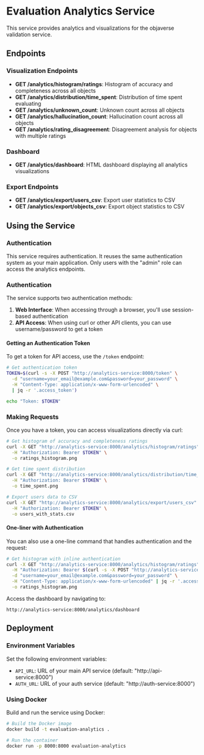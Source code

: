 # Evaluation Analytics Service

This service provides analytics and visualizations for the objaverse validation service. 

## Endpoints

### Visualization Endpoints

- **GET /analytics/histogram/ratings**: Histogram of accuracy and completeness across all objects
- **GET /analytics/distribution/time_spent**: Distribution of time spent evaluating
- **GET /analytics/unknown_count**: Unknown count across all objects
- **GET /analytics/hallucination_count**: Hallucination count across all objects
- **GET /analytics/rating_disagreement**: Disagreement analysis for objects with multiple ratings

### Dashboard

- **GET /analytics/dashboard**: HTML dashboard displaying all analytics visualizations

### Export Endpoints

- **GET /analytics/export/users_csv**: Export user statistics to CSV
- **GET /analytics/export/objects_csv**: Export object statistics to CSV

## Using the Service

### Authentication

This service requires authentication. It reuses the same authentication system as your main application. Only users with the "admin" role can access the analytics endpoints.

### Authentication

The service supports two authentication methods:

1. **Web Interface**: When accessing through a browser, you'll use session-based authentication
2. **API Access**: When using curl or other API clients, you can use username/password to get a token

#### Getting an Authentication Token

To get a token for API access, use the `/token` endpoint:

```bash
# Get authentication token
TOKEN=$(curl -s -X POST "http://analytics-service:8000/token" \
  -d "username=your_email@example.com&password=your_password" \
  -H "Content-Type: application/x-www-form-urlencoded" \
  | jq -r '.access_token')

echo "Token: $TOKEN"
```

### Making Requests

Once you have a token, you can access visualizations directly via curl:

```bash
# Get histogram of accuracy and completeness ratings
curl -X GET "http://analytics-service:8000/analytics/histogram/ratings" \
  -H "Authorization: Bearer $TOKEN" \
  -o ratings_histogram.png

# Get time spent distribution
curl -X GET "http://analytics-service:8000/analytics/distribution/time_spent" \
  -H "Authorization: Bearer $TOKEN" \
  -o time_spent.png

# Export users data to CSV
curl -X GET "http://analytics-service:8000/analytics/export/users_csv" \
  -H "Authorization: Bearer $TOKEN" \
  -o users_with_stats.csv
```

#### One-liner with Authentication

You can also use a one-line command that handles authentication and the request:

```bash
# Get histogram with inline authentication
curl -X GET "http://analytics-service:8000/analytics/histogram/ratings" \
  -H "Authorization: Bearer $(curl -s -X POST "http://analytics-service:8000/token" \
  -d "username=your_email@example.com&password=your_password" \
  -H "Content-Type: application/x-www-form-urlencoded" | jq -r '.access_token')" \
  -o ratings_histogram.png
```

Access the dashboard by navigating to:

```
http://analytics-service:8000/analytics/dashboard
```
## Deployment

### Environment Variables

Set the following environment variables:

- `API_URL`: URL of your main API service (default: "http://api-service:8000")
- `AUTH_URL`: URL of your auth service (default: "http://auth-service:8000")

### Using Docker

Build and run the service using Docker:

```bash
# Build the Docker image
docker build -t evaluation-analytics .

# Run the container
docker run -p 8000:8000 evaluation-analytics
```